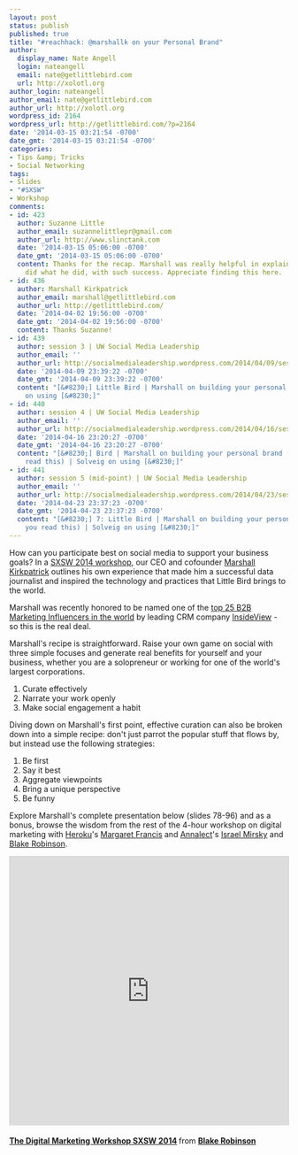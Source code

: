 ```yaml
---
layout: post
status: publish
published: true
title: "#reachhack: @marshallk on your Personal Brand"
author:
  display_name: Nate Angell
  login: nateangell
  email: nate@getlittlebird.com
  url: http://xolotl.org
author_login: nateangell
author_email: nate@getlittlebird.com
author_url: http://xolotl.org
wordpress_id: 2164
wordpress_url: http://getlittlebird.com/?p=2164
date: '2014-03-15 03:21:54 -0700'
date_gmt: '2014-03-15 03:21:54 -0700'
categories:
- Tips &amp; Tricks
- Social Networking
tags:
- Slides
- "#SXSW"
- Workshop
comments:
- id: 423
  author: Suzanne Little
  author_email: suzannelittlepr@gmail.com
  author_url: http://www.slinctank.com
  date: '2014-03-15 05:06:00 -0700'
  date_gmt: '2014-03-15 05:06:00 -0700'
  content: Thanks for the recap. Marshall was really helpful in explaining how he
    did what he did, with such success. Appreciate finding this here.
- id: 436
  author: Marshall Kirkpatrick
  author_email: marshall@getlittlebird.com
  author_url: http://getlittlebird.com/
  date: '2014-04-02 19:56:00 -0700'
  date_gmt: '2014-04-02 19:56:00 -0700'
  content: Thanks Suzanne!
- id: 439
  author: session 3 | UW Social Media Leadership
  author_email: ''
  author_url: http://socialmedialeadership.wordpress.com/2014/04/09/session-3/
  date: '2014-04-09 23:39:22 -0700'
  date_gmt: '2014-04-09 23:39:22 -0700'
  content: "[&#8230;] Little Bird | Marshall on building your personal brand | Solveig
    on using [&#8230;]"
- id: 440
  author: session 4 | UW Social Media Leadership
  author_email: ''
  author_url: http://socialmedialeadership.wordpress.com/2014/04/16/session-4/
  date: '2014-04-16 23:20:27 -0700'
  date_gmt: '2014-04-16 23:20:27 -0700'
  content: "[&#8230;] Bird | Marshall on building your personal brand (recommend you
    read this) | Solveig on using [&#8230;]"
- id: 441
  author: session 5 (mid-point) | UW Social Media Leadership
  author_email: ''
  author_url: http://socialmedialeadership.wordpress.com/2014/04/23/session-5-mid-point/
  date: '2014-04-23 23:37:23 -0700'
  date_gmt: '2014-04-23 23:37:23 -0700'
  content: "[&#8230;] 7: Little Bird | Marshall on building your personal brand (recommend
    you read this) | Solveig on using [&#8230;]"
---
```

<p>How can you participate best on social media to support your business goals? In a <a href="https://sup.sxsw.com/schedule/IAP26899" target="_blank">SXSW 2014 workshop</a>, our CEO and cofounder <a href="http://twitter.com/marshallk" target="_blank" rel="nofollow">Marshall Kirkpatrick</a> outlines his own experience that made him a successful data journalist and inspired the technology and practices that Little Bird brings to the world.</p>
<p>Marshall was recently honored to be named one of the <a href="http://blog.insideview.com/2014/04/08/marketing-influencers/">top 25 B2B Marketing Influencers in the world</a> by leading CRM company <a href="http://insideview.com">InsideView</a> - so this is the real deal.</p>
<p>Marshall's recipe is straightforward. Raise your own game on social with three simple focuses and generate real benefits for yourself and your business, whether you are a solopreneur or working for one of the world's largest corporations.</p>
<ol>
<li>Curate effectively</li>
<li>Narrate your work openly</li>
<li>Make social engagement a habit</li>
</ol>
<p>Diving down on Marshall's first point, effective curation can also be broken down into a simple recipe: don't just parrot the popular stuff that flows by, but instead use the following strategies:</p>
<ol>
<li>Be first</li>
<li>Say it best</li>
<li>Aggregate viewpoints</li>
<li>Bring a unique perspective</li>
<li>Be funny</li>
</ol>
<p>Explore Marshall's complete presentation below (slides 78-96) and as a bonus, browse the wisdom from the rest of the 4-hour workshop on digital marketing with <a href="https://www.heroku.com/" target="_blank">Heroku</a>'s <a href="http://twitter.com/margaretfrancis" target="_blank">Margaret Francis</a> and <a href="http://annalect.com/" target="_blank">Annalect</a>'s <a href="http://twitter.com/israelmirsky" target="_blank">Israel Mirsky</a> and <a href="http://twitter.com/blake" target="_blank">Blake Robinson</a>.</p>
<p><iframe style="border: 1px solid #CCC; border-width: 1px 1px 0; margin-bottom: 5px; max-width: 100%;" src="http://www.slideshare.net/slideshow/embed_code/32128256?rel=0&amp;startSlide=78" height="486" width="597" allowfullscreen="" frameborder="0" marginwidth="0" marginheight="0" scrolling="no"></iframe></p>
<div style="margin-bottom: 5px;"><strong> <a title="The Digital Marketing Workshop SXSW 2014" href="https://www.slideshare.net/blakerobinson/the-digital-marketing-workshop" target="_blank">The Digital Marketing Workshop SXSW 2014</a> </strong> from <strong><a href="http://www.slideshare.net/blakerobinson" target="_blank">Blake Robinson</a></strong></div>
